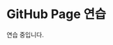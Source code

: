 <!DOCTYPE html>
<html>
  <head>
    <meta charset="UTF-8">
    <title>Jinoot</title>
  </head>
  <body>
    <h1>GitHub Page 연습 </h1>
    <p>연습 중입니다.</p>
  </body>
</html>
